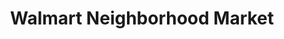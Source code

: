 ---
title: "Walmart Neighborhood Market"
url: /plantation/walmart-neighborhood-market/
shop: Supermarkt
---